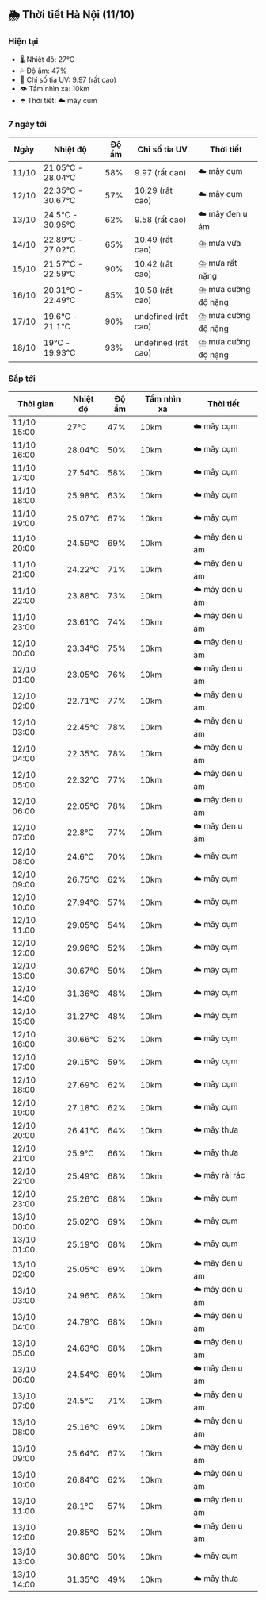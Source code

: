 ## 🌦️ Thời tiết Hà Nội (11/10)

### Hiện tại

- 🌡️ Nhiệt độ: 27℃
- 💦 Độ ẩm: 47%
- 🌟 Chỉ số tia UV: 9.97 (rất cao)
- 👁️ Tầm nhìn xa: 10km
- ☂️ Thời tiết: ☁️ mây cụm

### 7 ngày tới

| Ngày | Nhiệt độ | Độ ẩm | Chỉ số tia UV | Thời tiết |
| --- | --- | --- | --- | --- |
| 11/10 | 21.05℃ - 28.04℃ | 58% | 9.97 (rất cao) | ☁️ mây cụm |
| 12/10 | 22.35℃ - 30.67℃ | 57% | 10.29 (rất cao) | ☁️ mây cụm |
| 13/10 | 24.5℃ - 30.95℃ | 62% | 9.58 (rất cao) | ☁️ mây đen u ám |
| 14/10 | 22.89℃ - 27.02℃ | 65% | 10.49 (rất cao) | ⛈️ mưa vừa |
| 15/10 | 21.57℃ - 22.59℃ | 90% | 10.42 (rất cao) | ⛈️ mưa rất nặng |
| 16/10 | 20.31℃ - 22.49℃ | 85% | 10.58 (rất cao) | ⛈️ mưa cường độ nặng |
| 17/10 | 19.6℃ - 21.1℃ | 90% | undefined (rất cao) | ⛈️ mưa cường độ nặng |
| 18/10 | 19℃ - 19.93℃ | 93% | undefined (rất cao) | ⛈️ mưa cường độ nặng |

### Sắp tới

| Thời gian | Nhiệt độ | Độ ẩm | Tầm nhìn xa | Thời tiết |
| --- | --- | --- | --- | --- |
| 11/10 15:00 | 27℃ | 47% | 10km | ☁️ mây cụm |
| 11/10 16:00 | 28.04℃ | 50% | 10km | ☁️ mây cụm |
| 11/10 17:00 | 27.54℃ | 58% | 10km | ☁️ mây cụm |
| 11/10 18:00 | 25.98℃ | 63% | 10km | ☁️ mây cụm |
| 11/10 19:00 | 25.07℃ | 67% | 10km | ☁️ mây cụm |
| 11/10 20:00 | 24.59℃ | 69% | 10km | ☁️ mây đen u ám |
| 11/10 21:00 | 24.22℃ | 71% | 10km | ☁️ mây đen u ám |
| 11/10 22:00 | 23.88℃ | 73% | 10km | ☁️ mây đen u ám |
| 11/10 23:00 | 23.61℃ | 74% | 10km | ☁️ mây đen u ám |
| 12/10 00:00 | 23.34℃ | 75% | 10km | ☁️ mây đen u ám |
| 12/10 01:00 | 23.05℃ | 76% | 10km | ☁️ mây đen u ám |
| 12/10 02:00 | 22.71℃ | 77% | 10km | ☁️ mây đen u ám |
| 12/10 03:00 | 22.45℃ | 78% | 10km | ☁️ mây đen u ám |
| 12/10 04:00 | 22.35℃ | 78% | 10km | ☁️ mây đen u ám |
| 12/10 05:00 | 22.32℃ | 77% | 10km | ☁️ mây đen u ám |
| 12/10 06:00 | 22.05℃ | 78% | 10km | ☁️ mây đen u ám |
| 12/10 07:00 | 22.8℃ | 77% | 10km | ☁️ mây đen u ám |
| 12/10 08:00 | 24.6℃ | 70% | 10km | ☁️ mây cụm |
| 12/10 09:00 | 26.75℃ | 62% | 10km | ☁️ mây cụm |
| 12/10 10:00 | 27.94℃ | 57% | 10km | ☁️ mây cụm |
| 12/10 11:00 | 29.05℃ | 54% | 10km | ☁️ mây cụm |
| 12/10 12:00 | 29.96℃ | 52% | 10km | ☁️ mây cụm |
| 12/10 13:00 | 30.67℃ | 50% | 10km | ☁️ mây cụm |
| 12/10 14:00 | 31.36℃ | 48% | 10km | ☁️ mây cụm |
| 12/10 15:00 | 31.27℃ | 48% | 10km | ☁️ mây cụm |
| 12/10 16:00 | 30.66℃ | 52% | 10km | ☁️ mây cụm |
| 12/10 17:00 | 29.15℃ | 59% | 10km | ☁️ mây cụm |
| 12/10 18:00 | 27.69℃ | 62% | 10km | ☁️ mây cụm |
| 12/10 19:00 | 27.18℃ | 62% | 10km | ☁️ mây cụm |
| 12/10 20:00 | 26.41℃ | 64% | 10km | ☁️ mây thưa |
| 12/10 21:00 | 25.9℃ | 66% | 10km | ☁️ mây thưa |
| 12/10 22:00 | 25.49℃ | 68% | 10km | ☁️ mây rải rác |
| 12/10 23:00 | 25.26℃ | 68% | 10km | ☁️ mây cụm |
| 13/10 00:00 | 25.02℃ | 69% | 10km | ☁️ mây cụm |
| 13/10 01:00 | 25.19℃ | 68% | 10km | ☁️ mây cụm |
| 13/10 02:00 | 25.05℃ | 69% | 10km | ☁️ mây đen u ám |
| 13/10 03:00 | 24.96℃ | 68% | 10km | ☁️ mây đen u ám |
| 13/10 04:00 | 24.79℃ | 68% | 10km | ☁️ mây đen u ám |
| 13/10 05:00 | 24.63℃ | 68% | 10km | ☁️ mây đen u ám |
| 13/10 06:00 | 24.54℃ | 69% | 10km | ☁️ mây đen u ám |
| 13/10 07:00 | 24.5℃ | 71% | 10km | ☁️ mây đen u ám |
| 13/10 08:00 | 25.16℃ | 69% | 10km | ☁️ mây đen u ám |
| 13/10 09:00 | 25.64℃ | 67% | 10km | ☁️ mây đen u ám |
| 13/10 10:00 | 26.84℃ | 62% | 10km | ☁️ mây đen u ám |
| 13/10 11:00 | 28.1℃ | 57% | 10km | ☁️ mây đen u ám |
| 13/10 12:00 | 29.85℃ | 52% | 10km | ☁️ mây đen u ám |
| 13/10 13:00 | 30.86℃ | 50% | 10km | ☁️ mây cụm |
| 13/10 14:00 | 31.35℃ | 49% | 10km | ☁️ mây thưa |
